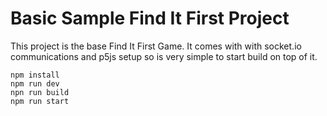 # Basic Sample Find It First Project

This project is the base Find It First Game. It comes with with socket.io communications and p5js setup so is very simple to start build on top of it.


```shell
npm install
npm run dev
npn run build
npm run start
```
